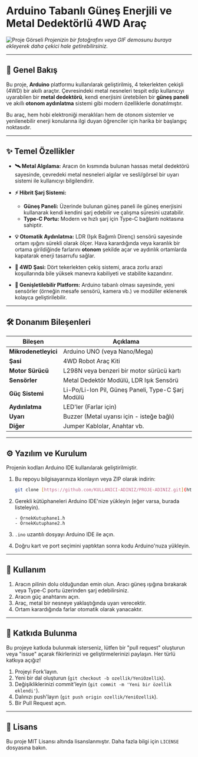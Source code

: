 # Arduino Tabanlı Güneş Enerjili ve Metal Dedektörlü 4WD Araç

![Proje Görseli](https://via.placeholder.com/800x400.png?text=Projenizin+Fotoğrafını+Buraya+Ekleyin)
*Projenizin bir fotoğrafını veya GIF demosunu buraya ekleyerek daha çekici hale getirebilirsiniz.*

---

## 📖 Genel Bakış

Bu proje, **Arduino** platformu kullanılarak geliştirilmiş, 4 tekerlekten çekişli (4WD) bir akıllı araçtır. Çevresindeki metal nesneleri tespit edip kullanıcıyı uyarabilen bir **metal dedektörü**, kendi enerjisini üretebilen bir **güneş paneli** ve akıllı **otonom aydınlatma** sistemi gibi modern özelliklerle donatılmıştır.

Bu araç, hem hobi elektroniği meraklıları hem de otonom sistemler ve yenilenebilir enerji konularına ilgi duyan öğrenciler için harika bir başlangıç noktasıdır.

---

## ✨ Temel Özellikler

-   **🛰️ Metal Algılama:** Aracın ön kısmında bulunan hassas metal dedektörü sayesinde, çevredeki metal nesneleri algılar ve sesli/görsel bir uyarı sistemi ile kullanıcıyı bilgilendirir.

-   **⚡ Hibrit Şarj Sistemi:**
    -   **Güneş Paneli:** Üzerinde bulunan güneş paneli ile güneş enerjisini kullanarak kendi kendini şarj edebilir ve çalışma süresini uzatabilir.
    -   **Type-C Portu:** Modern ve hızlı şarj için Type-C bağlantı noktasına sahiptir.

-   **💡 Otomatik Aydınlatma:** LDR (Işık Bağımlı Direnç) sensörü sayesinde ortam ışığını sürekli olarak ölçer. Hava karardığında veya karanlık bir ortama girildiğinde farlarını **otonom** şekilde açar ve aydınlık ortamlarda kapatarak enerji tasarrufu sağlar.

-   **🚗 4WD Şasi:** Dört tekerlekten çekiş sistemi, araca zorlu arazi koşullarında bile yüksek manevra kabiliyeti ve stabilite kazandırır.

-   **🧩 Genişletilebilir Platform:** Arduino tabanlı olması sayesinde, yeni sensörler (örneğin mesafe sensörü, kamera vb.) ve modüller eklenerek kolayca geliştirilebilir.

---

## 🛠️ Donanım Bileşenleri

| Bileşen            | Açıklama                                      |
| ------------------ | --------------------------------------------- |
| **Mikrodenetleyici** | Arduino UNO (veya Nano/Mega)                  |
| **Şasi** | 4WD Robot Araç Kiti                           |
| **Motor Sürücü** | L298N veya benzeri bir motor sürücü kartı     |
| **Sensörler** | Metal Dedektör Modülü, LDR Işık Sensörü       |
| **Güç Sistemi** | Li-Po/Li-Ion Pil, Güneş Paneli, Type-C Şarj Modülü |
| **Aydınlatma** | LED'ler (Farlar için)                         |
| **Uyarı** | Buzzer (Metal uyarısı için - isteğe bağlı)    |
| **Diğer** | Jumper Kablolar, Anahtar vb.                  |

---

## ⚙️ Yazılım ve Kurulum

Projenin kodları Arduino IDE kullanılarak geliştirilmiştir.

1.  Bu repoyu bilgisayarınıza klonlayın veya ZIP olarak indirin:
    ```bash
    git clone [https://github.com/KULLANICI-ADINIZ/PROJE-ADINIZ.git](https://github.com/KULLANICI-ADINIZ/PROJE-ADINIZ.git)
    ```

2.  Gerekli kütüphaneleri Arduino IDE'nize yükleyin (eğer varsa, burada listeleyin).
    ```
    - ÖrnekKutuphane1.h
    - ÖrnekKutuphane2.h
    ```

3.  `.ino` uzantılı dosyayı Arduino IDE ile açın.

4.  Doğru kart ve port seçimini yaptıktan sonra kodu Arduino'nuza yükleyin.

---

## 🚀 Kullanım

1.  Aracın pilinin dolu olduğundan emin olun. Aracı güneş ışığına bırakarak veya Type-C portu üzerinden şarj edebilirsiniz.
2.  Aracın güç anahtarını açın.
3.  Araç, metal bir nesneye yaklaştığında uyarı verecektir.
4.  Ortam karardığında farlar otomatik olarak yanacaktır.

---

## 🤝 Katkıda Bulunma

Bu projeye katkıda bulunmak isterseniz, lütfen bir "pull request" oluşturun veya "issue" açarak fikirlerinizi ve geliştirmelerinizi paylaşın. Her türlü katkıya açığız!

1.  Projeyi Fork'layın.
2.  Yeni bir dal oluşturun (`git checkout -b ozellik/YeniOzellik`).
3.  Değişikliklerinizi commit'leyin (`git commit -m 'Yeni bir özellik eklendi'`).
4.  Dalınızı push'layın (`git push origin ozellik/YeniOzellik`).
5.  Bir Pull Request açın.

---

## 📜 Lisans

Bu proje MIT Lisansı altında lisanslanmıştır. Daha fazla bilgi için `LICENSE` dosyasına bakın.
